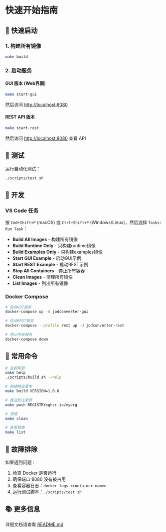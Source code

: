# 快速开始指南

## 🚀 快速启动

### 1. 构建所有镜像
```bash
make build
```

### 2. 启动服务

#### GUI 版本 (Web界面)
```bash
make start-gui
```

然后访问 [http://localhost:8080](http://localhost:8080)

#### REST API 版本
```bash
make start-rest
```

然后访问 [http://localhost:8080](http://localhost:8080) 查看 API

## 🧪 测试

运行自动化测试：
```bash
./scripts/test.sh
```

## 🔧 开发

### VS Code 任务
按 `Cmd+Shift+P` (macOS) 或 `Ctrl+Shift+P` (Windows/Linux)，然后选择 `Tasks: Run Task`：

- **Build All Images** - 构建所有镜像
- **Build Runtime Only** - 只构建runtime镜像
- **Build Examples Only** - 只构建examples镜像
- **Start GUI Example** - 启动GUI示例
- **Start REST Example** - 启动REST示例
- **Stop All Containers** - 停止所有容器
- **Clean Images** - 清理所有镜像
- **List Images** - 列出所有镜像

### Docker Compose
```bash
# 启动GUI服务
docker-compose up -d jodconverter-gui

# 启动REST服务
docker-compose --profile rest up -d jodconverter-rest

# 停止所有服务
docker-compose down
```

## 📝 常用命令

```bash
# 查看帮助
make help
./scripts/build.sh --help

# 构建特定版本
make build VERSION=1.0.0

# 推送到注册表
make push REGISTRY=ghcr.io/myorg

# 清理
make clean

# 查看镜像
make list
```

## 🐛 故障排除

如果遇到问题：

1. 检查 Docker 是否运行
2. 确保端口 8080 没有被占用
3. 查看容器日志：`docker logs <container-name>`
4. 运行测试脚本：`./scripts/test.sh`

## 📚 更多信息

详细文档请查看 [README.md](README.md)
